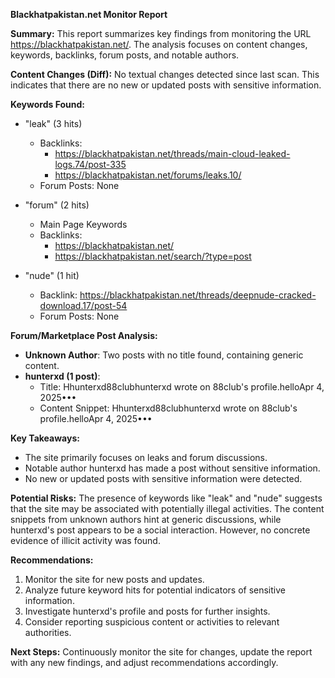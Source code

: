 **Blackhatpakistan.net Monitor Report**

**Summary:**
This report summarizes key findings from monitoring the URL https://blackhatpakistan.net/. The analysis focuses on content changes, keywords, backlinks, forum posts, and notable authors.

**Content Changes (Diff):**
No textual changes detected since last scan. This indicates that there are no new or updated posts with sensitive information.

**Keywords Found:**

* "leak" (3 hits)
	+ Backlinks:
		- https://blackhatpakistan.net/threads/main-cloud-leaked-logs.74/post-335
		- https://blackhatpakistan.net/forums/leaks.10/
	+ Forum Posts: None

* "forum" (2 hits)
	+ Main Page Keywords
	+ Backlinks:
		- https://blackhatpakistan.net/
		- https://blackhatpakistan.net/search/?type=post

* "nude" (1 hit)
	+ Backlink: https://blackhatpakistan.net/threads/deepnude-cracked-download.17/post-54
	+ Forum Posts: None

**Forum/Marketplace Post Analysis:**

* **Unknown Author**: Two posts with no title found, containing generic content.
* **hunterxd (1 post)**:
	+ Title: Hhunterxd88clubhunterxd wrote on 88club's profile.helloApr 4, 2025•••
	+ Content Snippet: Hhunterxd88clubhunterxd wrote on 88club's profile.helloApr 4, 2025•••

**Key Takeaways:**

* The site primarily focuses on leaks and forum discussions.
* Notable author hunterxd has made a post without sensitive information.
* No new or updated posts with sensitive information were detected.

**Potential Risks:**
The presence of keywords like "leak" and "nude" suggests that the site may be associated with potentially illegal activities. The content snippets from unknown authors hint at generic discussions, while hunterxd's post appears to be a social interaction. However, no concrete evidence of illicit activity was found.

**Recommendations:**

1. Monitor the site for new posts and updates.
2. Analyze future keyword hits for potential indicators of sensitive information.
3. Investigate hunterxd's profile and posts for further insights.
4. Consider reporting suspicious content or activities to relevant authorities.

**Next Steps:**
Continuously monitor the site for changes, update the report with any new findings, and adjust recommendations accordingly.